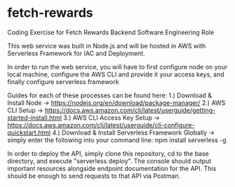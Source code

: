 # fetch-rewards
Coding Exercise for Fetch Rewards Backend Software Engineering Role

This web service was built in Node.js and will be hosted in AWS with Serverless Framework for IAC and Deployment.

In order to run the web service, you will have to first configure node on your local machine, configure the AWS CLI and provide it your access keys, and finally configure serverless framework

Guides for each of these processes can be found here:
1.) Download & Install Node -> https://nodejs.org/en/download/package-manager/
2.) AWS CLI Setup -> https://docs.aws.amazon.com/cli/latest/userguide/getting-started-install.html
3.) AWS CLI Access Key Setup -> https://docs.aws.amazon.com/cli/latest/userguide/cli-configure-quickstart.html
4.) Download & Install Serverless Framework Globally -> simply enter the following into your command line: npm install serverless -g

In order to deploy the API, simply clone this repository, cd to the base directory, and execute "serverless deploy".
The console should output important resources alongside endpoint documentation for the API. This should be enough to send requests to that API via Postman.
